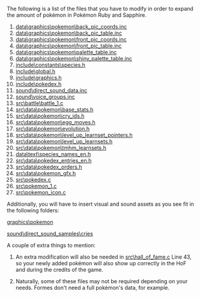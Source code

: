 The following is a list of the files that you have to modify in order to expand the amount of pokémon in Pokémon Ruby and Sapphire.

1) [data\graphics\pokemon\back_pic_coords.inc](https://github.com/LOuroboros/pokeruby493/blob/master/data/graphics/pokemon/back_pic_coords.inc)
2) [data\graphics\pokemon\back_pic_table.inc](https://github.com/LOuroboros/pokeruby493/blob/master/data/graphics/pokemon/back_pic_table.inc)
3) [data\graphics\pokemon\front_pic_coords.inc](https://github.com/LOuroboros/pokeruby493/blob/master/data/graphics/pokemon/front_pic_coords.inc)
4) [data\graphics\pokemon\front_pic_table.inc](https://github.com/LOuroboros/pokeruby493/blob/master/data/graphics/pokemon/front_pic_table.inc)
5) [data\graphics\pokemon\palette_table.inc](https://github.com/LOuroboros/pokeruby493/blob/master/data/graphics/pokemon/palette_table.inc)
6) [data\graphics\pokemon\shiny_palette_table.inc](https://github.com/LOuroboros/pokeruby493/blob/master/data/graphics/pokemon/shiny_palette_table.inc)
7) [include\constants\species.h](https://github.com/LOuroboros/pokeruby493/blob/master/include/constants/species.h)
8) [include\global.h](https://github.com/LOuroboros/pokeruby493/blob/master/include/global.h)
9) [include\graphics.h](https://github.com/LOuroboros/pokeruby493/blob/master/include/graphics.h)
10) [include\pokedex.h](https://github.com/LOuroboros/pokeruby493/blob/master/include/pokedex.h)
11) [sound\direct_sound_data.inc](https://github.com/LOuroboros/pokeruby493/blob/master/sound/direct_sound_data.inc)
12) [sound\voice_groups.inc](https://github.com/LOuroboros/pokeruby493/blob/master/sound/voice_groups.inc)
13) [src\battle\battle_1.c](https://github.com/LOuroboros/pokeruby493/blob/master/src/battle/battle_1.c)
14) [src\data\pokemon\base_stats.h](https://github.com/LOuroboros/pokeruby493/blob/master/src/data/pokemon/base_stats.h)
15) [src\data\pokemon\cry_ids.h](https://github.com/LOuroboros/pokeruby493/blob/master/src/data/pokemon/cry_ids.h)
16) [src\data\pokemon\egg_moves.h](https://github.com/LOuroboros/pokeruby493/blob/master/src/data/pokemon/egg_moves.h)
17) [src\data\pokemon\evolution.h](https://github.com/LOuroboros/pokeruby493/blob/master/src/data/pokemon/evolution.h)
18) [src\data\pokemon\level_up_learnset_pointers.h](https://github.com/LOuroboros/pokeruby493/blob/master/src/data/pokemon/level_up_learnset_pointers.h)
19) [src\data\pokemon\level_up_learnsets.h](https://github.com/LOuroboros/pokeruby493/blob/master/src/data/pokemon/level_up_learnsets.h)
20) [src\data\pokemon\tmhm_learnsets.h](https://github.com/LOuroboros/pokeruby493/blob/master/src/data/pokemon/tmhm_learnsets.h)
21) [data\text\species_names_en.h](https://github.com/LOuroboros/pokeruby493/blob/master/src/data/text/species_names_en.h)
22) [src\data\pokedex_entries_en.h](https://github.com/LOuroboros/pokeruby493/blob/master/src/data/pokedex_entries_en.h)
23) [src\data\pokedex_orders.h](https://github.com/LOuroboros/pokeruby493/blob/master/src/data/pokedex_orders.h)
24) [src\data\pokemon_gfx.h](https://github.com/LOuroboros/pokeruby493/blob/master/src/data/pokemon_gfx.h)
25) [src\pokedex.c](https://github.com/LOuroboros/pokeruby493/blob/master/src/pokedex.c)
26) [src\pokemon_1.c](https://github.com/LOuroboros/pokeruby493/blob/master/src/pokemon_1.c)
27) [src\pokemon_icon.c](https://github.com/LOuroboros/pokeruby493/blob/master/src/pokemon_icon.c)

Additionally, you will have to insert visual and sound assets as you see fit in the following folders:

[graphics\pokemon](https://github.com/LOuroboros/pokeruby493/tree/master/graphics/pokemon)

[sound\direct_sound_samples\cries](https://github.com/LOuroboros/pokeruby493/tree/master/sound/direct_sound_samples/cries)

A couple of extra things to mention:
1) An extra modification will also be needed in [src\hall_of_fame.c](https://github.com/LOuroboros/pokeruby493/blob/master/src/hall_of_fame.c) Line 43, so your newly added pokémon will also show up correctly in the HoF and during the credits of the game.

2) Naturally, some of these files may not be required depending on your needs. Formes don't need a full pokémon's data, for example.
